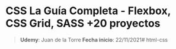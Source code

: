 # CSS La Guía Completa - Flexbox, CSS Grid, SASS +20 proyectos














> **Udemy**: Juan de la Torre
> **Fecha inicio**: 22/11/2021# html-css
